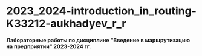 # 2023_2024-introduction_in_routing-K33212-aukhadyev_r_r
**Лабораторные работы по дисциплине "Введение в маршрутизацию на предприятии" 2023-2024 гг.**
